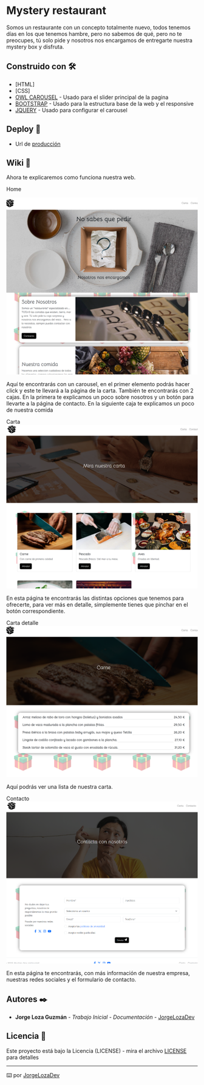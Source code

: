 # Mystery restaurant

Somos un restaurante con un concepto totalmente nuevo, todos tenemos días en los que tenemos hambre, pero no sabemos de qué, pero no te preocupes, tú solo pide y nosotros nos encargamos de entregarte nuestra mystery box y disfruta.

## Construido con 🛠️

* [HTML]
* [CSS]
* [OWL CAROUSEL](https://owlcarousel2.github.io/OwlCarousel2/) - Usado para el slider principal de la pagina
* [BOOTSTRAP](https://getbootstrap.com/) - Usado para la estructura base de la web y el responsive
* [JQUERY](https://jquery.com/) - Usado para configurar el carousel

## Deploy 🚀

* Url de [producción](jorgelozadev.github.io/restaurante/) 

## Wiki 📖

Ahora te explicaremos como funciona nuestra web.

Home

![HOME](src/img/Screenshot_1.png)

Aquí te encontrarás con un carousel, en el primer elemento podrás hacer click y este te llevará a la página de la carta.
También te encontrarás con 2 cajas. En la primera te explicamos un poco sobre nosotros y un botón para llevarte a la página de contacto. En la siguiente caja te explicamos un poco de nuestra comida

Carta
![CARTA](src/img/Screenshot_2.png)

En esta página te encontrarás las distintas opciones que tenemos para ofrecerte, para ver más en detalle, simplemente tienes que pinchar en el botón correspondiente.

Carta detalle
![CARTA DETALLE](src/img/Screenshot_3.png)

Aquí podrás ver una lista de nuestra carta.

Contacto
![CONTACTO](src/img/Screenshot_4.png)

En esta página te encontrarás, con más información de nuestra empresa, nuestras redes sociales y el formulario de contacto.

## Autores ✒️


* **Jorge Loza Guzmán** - *Trabajo Inicial* -  *Documentación* - [JorgeLozaDev](https://github.com/JorgeLozaDev)


## Licencia 📄

Este proyecto está bajo la Licencia (LICENSE) - mira el archivo [LICENSE](LICENSE) para detalles

---
⌨️ por [JorgeLozaDev](https://github.com/JorgeLozaDev) 